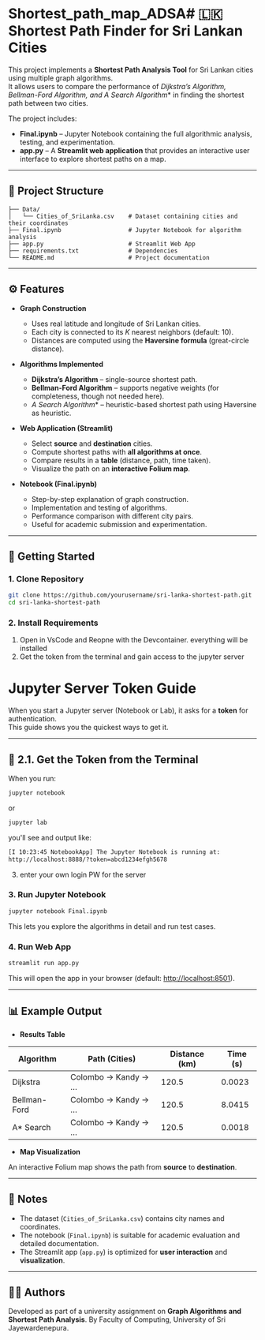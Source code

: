 # Shortest_path_map_ADSA# 🇱🇰 Shortest Path Finder for Sri Lankan Cities

This project implements a **Shortest Path Analysis Tool** for Sri Lankan cities using multiple graph algorithms.  
It allows users to compare the performance of **Dijkstra’s Algorithm, Bellman-Ford Algorithm, and A* Search Algorithm** in finding the shortest path between two cities.  

The project includes:
- **Final.ipynb** – Jupyter Notebook containing the full algorithmic analysis, testing, and experimentation.  
- **app.py** – A **Streamlit web application** that provides an interactive user interface to explore shortest paths on a map.  

---

## 📂 Project Structure

```
├── Data/
│   └── Cities_of_SriLanka.csv    # Dataset containing cities and their coordinates
├── Final.ipynb                   # Jupyter Notebook for algorithm analysis
├── app.py                        # Streamlit Web App
├── requirements.txt              # Dependencies
└── README.md                     # Project documentation
```

---

## ⚙️ Features

- **Graph Construction**
  - Uses real latitude and longitude of Sri Lankan cities.
  - Each city is connected to its *K* nearest neighbors (default: 10).
  - Distances are computed using the **Haversine formula** (great-circle distance).  

- **Algorithms Implemented**
  - **Dijkstra’s Algorithm** – single-source shortest path.
  - **Bellman-Ford Algorithm** – supports negative weights (for completeness, though not needed here).
  - **A* Search Algorithm** – heuristic-based shortest path using Haversine as heuristic.  

- **Web Application (Streamlit)**
  - Select **source** and **destination** cities.  
  - Compute shortest paths with **all algorithms at once**.  
  - Compare results in a **table** (distance, path, time taken).  
  - Visualize the path on an **interactive Folium map**.  

- **Notebook (Final.ipynb)**
  - Step-by-step explanation of graph construction.  
  - Implementation and testing of algorithms.  
  - Performance comparison with different city pairs.  
  - Useful for academic submission and experimentation.  

---

## 🚀 Getting Started

### 1. Clone Repository
```bash
git clone https://github.com/yourusername/sri-lanka-shortest-path.git
cd sri-lanka-shortest-path
```

### 2. Install Requirements

1. Open in VsCode and Reopne with the Devcontainer. everything will be installed
2. Get the token from the terminal and gain access to the jupyter server

# Jupyter Server Token Guide

When you start a Jupyter server (Notebook or Lab), it asks for a **token** for authentication.  
This guide shows you the quickest ways to get it.

---

## 🔹 2.1. Get the Token from the Terminal
When you run:
```bash
jupyter notebook

```
or 
```bash
jupyter lab
```

you'll see and output like:

```bash
[I 10:23:45 NotebookApp] The Jupyter Notebook is running at:
http://localhost:8888/?token=abcd1234efgh5678

```
3. enter your own login PW for the server


### 3. Run Jupyter Notebook
```bash
jupyter notebook Final.ipynb
```
This lets you explore the algorithms in detail and run test cases.

### 4. Run Web App
```bash
streamlit run app.py
```
This will open the app in your browser (default: [http://localhost:8501](http://localhost:8501)).

---

## 📊 Example Output

- **Results Table**

| Algorithm     | Path (Cities)        | Distance (km) | Time (s) |
|---------------|----------------------|---------------|----------|
| Dijkstra      | Colombo → Kandy → … | 120.5         | 0.0023   |
| Bellman-Ford  | Colombo → Kandy → … | 120.5         | 8.0415   |
| A* Search     | Colombo → Kandy → … | 120.5         | 0.0018   |

- **Map Visualization**

An interactive Folium map shows the path from **source** to **destination**.

---

## 📘 Notes

- The dataset (`Cities_of_SriLanka.csv`) contains city names and coordinates.  
- The notebook (`Final.ipynb`) is suitable for academic evaluation and detailed documentation.  
- The Streamlit app (`app.py`) is optimized for **user interaction** and **visualization**.  

---

## 🧑‍💻 Authors
Developed as part of a university assignment on **Graph Algorithms and Shortest Path Analysis**.
By Faculty of Computing, University of Sri Jayewardenepura.   
